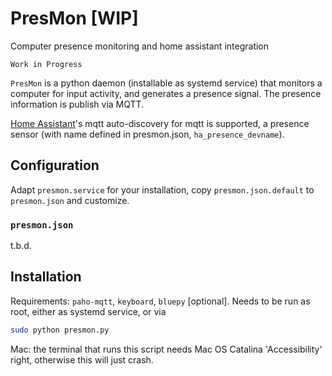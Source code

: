 # PresMon [WIP]
Computer presence monitoring and home assistant integration

``Work in Progress``

`PresMon` is a python daemon (installable as systemd service) that monitors a computer for input activity, and generates a presence signal. The presence information is publish via MQTT.

[Home Assistant](https://www.home-assistant.io/)'s mqtt auto-discovery for mqtt is supported, a presence sensor (with name defined in presmon.json, `ha_presence_devname`).

## Configuration

Adapt `presmon.service` for your installation, copy `presmon.json.default` to `presmon.json` and customize.

### `presmon.json`

t.b.d.

## Installation

Requirements: `paho-mqtt`, `keyboard`, `bluepy` [optional].
Needs to be run as root, either as systemd service, or via

```bash
sudo python presmon.py
```

Mac: the terminal that runs this script needs Mac OS Catalina 'Accessibility' right, otherwise this will just crash.